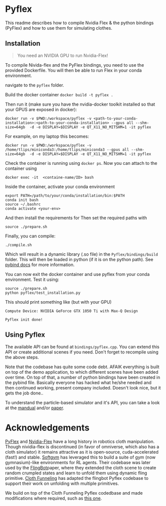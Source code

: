# Pyflex

This readme describes how to compile Nvidia Flex & the python bindings (PyFlex) and how to use them for simulating clothes.

## Installation

> You need an NVIDIA GPU to run Nvidia-Flex!

To compile Nivida-flex and the PyFlex bindings, you need to use the provided Dockerfile. You will then be able to run Flex in your conda environment.

navigate to the `pyflex` folder.

Build the docker container
```docker build -t pyflex .```

Then run it (make sure you have the nvidia-docker toolkit installed so that your GPUS are exposed in docker):
```
docker run -v $PWD:/workspace/pyflex -v <path-to-your-conda-installation>:<path-to-your-conda-installation> --gpus all --shm-size=64gb  -d -e DISPLAY=$DISPLAY -e QT_X11_NO_MITSHM=1 -it pyflex
```

For example, on my laptop this becomes:
```
docker run -v $PWD:/workspace/pyflex -v /home/tlips/miniconda3:/home/tlips/miniconda3 --gpus all --shm-size=64gb  -d -e DISPLAY=$DISPLAY -e QT_X11_NO_MITSHM=1 -it pyflex
```
Check the container is running using `docker ps`.
Now you can attach to the container using

```
docker exec -it  <containe-name/ID> bash
```

Inside the container, activate your conda environment
```
export PATH=/path/to/your/conda/installation/bin:$PATH
conda init bash
source ~/.bashrc
conda activate <your-env>
```
And then install the requirements for
Then set the required paths with
```
source ./prepare.sh
```

Finally, you can compile:
```
./compile.sh
```

Which will result in a dynamic library (.so file) in the `Pyflex/bindings/build` folder. This will then be loaded in python (if it is on the python path). See [pybind docs](https://pybind11.readthedocs.io/en/latest/basics.html) for more information.


You can now exit the docker container and use pyflex from your conda environment. Test it using:

```
source ./prepare.sh
python pyflex/test_installation.py
```

This should print something like  (but with your GPU)
```
Compute Device: NVIDIA GeForce GTX 1050 Ti with Max-Q Design

Pyflex init done!
```

## Using Pyflex
The available API can be found at `bindings/pyflex.cpp`. You can extend this API or create additional scenes if you need. Don't forget to recompile using the above steps.

Note that the codebase has quite some code debt. AFAIK everything is built on top of the demo application, to which different scenes have been added over time. On top of that, a number of python bindings have been created in the pybind file. Basically everyone has hacked what he/she needed and then continued working, present company included. Doesn't look nice, but it gets the job done..

To understand the particle-based simulator and it's API, you can take a look at the  [mandual](https://docs.nvidia.com/gameworks/content/gameworkslibrary/physx/flex/manual.html#manual) and/or [paper](http://blog.mmacklin.com/project/flex/).

# Acknowledgements

[PyFlex](https://github.com/YunzhuLi/PyFleX) and [Nvidia-Flex](https://developer.nvidia.com/flex-example) have a long history in robotics cloth manipulation. Though nividia-flex is discontinued (in favor of omniverse, which also has a cloth simulator) it remains attractive as it is open-source, cuda-accelerated (fast!) and stable.
[Softgym](https://sites.google.com/view/softgym) has leveraged this to build a suite of gym (now gymnasium)-like environments for RL agents. Their codebase was later used by the [FlingBot](https://flingbot.cs.columbia.edu/)paper, where they extended the cloth scene to create random crumpled states and learn to unfold them using dynamic fling primitive. [Cloth Funneling](https://clothfunnels.cs.columbia.edu/)  has adapted the flingbot Pyflex codebase to support their work on unfolding with multiple primitives.

  We build on top of the Cloth Funneling Pyflex codedbase and made modifications where required, such as [this one](https://github.com/columbia-ai-robotics/cloth-funnels/issues/3).



